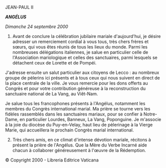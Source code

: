 JEAN-PAUL II

***ANGÉLUS***

*Dimanche 24 septembre 2000*

1. Avant de conclure la célébration jubilaire mariale d'aujourd'hui, je désire adresser un remerciement cordial à vous tous, très chers frères et sœurs, qui vous êtes réunis de tous les lieux du monde. Parmi les nombreuses délégations italiennes, je salue en particulier celle de l'Association mariologique et celles des sanctuaires, parmi lesquels se détachent ceux de Lorette et de Pompéi.

J'adresse ensuite un salut particulier aux citoyens de Lecco : au nombreux groupe de pèlerins ici présents et à tous ceux qui nous suivent en direct de la place centrale de la ville. Je vous remercie pour les dons offerts au Congrès et pour votre contribution généreuse à la reconstruction du sanctuaire national de La Vang, au Viêt-Nam.

Je salue tous les francophones présents à l'Angélus, notamment les membres du Congrès international marial. Ma prière se tourne vers les fidèles rassemblés dans les sanctuaires mariaux, pour se confier à Notre-Dame, en particulier Lourdes, Banneux, La Vang, Poponguine. Je m'associe à la joie du diocèse du Puy-en-Velay, haut lieu de pèlerinage à la Vierge Marie, qui accueillera le prochain Congrès marial international.

2. Très chers amis, en ce climat d'intense dévotion mariale, récitons à présent la prière de l'Angélus. Que la Mère du Verbe Incarné aide chacun à collaborer généreusement à l'œuvre de la Rédemption.

© Copyright 2000 - Libreria Editrice Vaticana